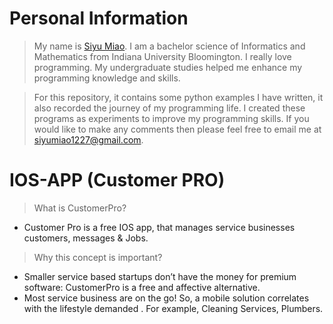 # Personal Information
>My name is [Siyu Miao](https://www.linkedin.com/in/siyumiao93/). I am a bachelor science of Informatics and Mathematics from Indiana University Bloomington. I really love programming. My undergraduate studies helped me enhance my programming knowledge and skills. 

>For this repository, it contains some python examples I have written, it also recorded the journey of my programming life. I created these programs as experiments to improve my programming skills. If you would like to make any comments then please feel free to email me at siyumiao1227@gmail.com.
# IOS-APP (Customer PRO)
>What is CustomerPro?
- Customer Pro is a free IOS app, that manages service businesses customers, messages & Jobs.
>Why this concept is important?
- Smaller service based startups don’t have the money for premium software: CustomerPro is a free and affective alternative.
- Most service business are on the go! So, a mobile solution correlates with the lifestyle demanded . For example, Cleaning Services, Plumbers.
